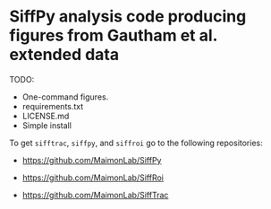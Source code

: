 # SiffPy analysis code producing figures from Gautham et al. extended data

TODO:
- One-command figures.
- requirements.txt
- LICENSE.md
- Simple install

To get `sifftrac`, `siffpy`, and `siffroi` go to the following repositories:

- https://github.com/MaimonLab/SiffPy

- https://github.com/MaimonLab/SiffRoi

- https://github.com/MaimonLab/SiffTrac